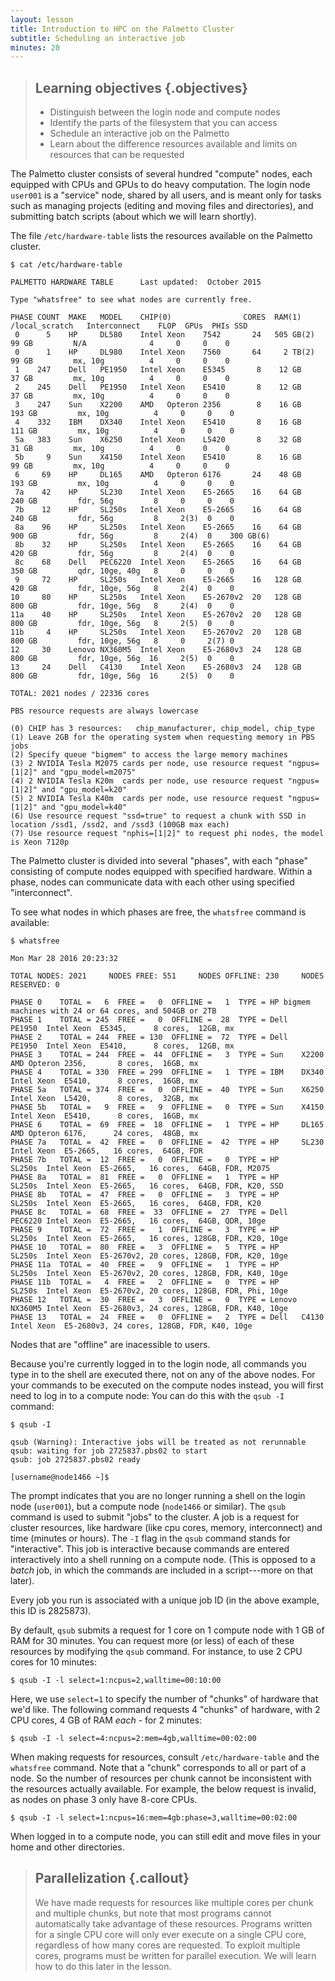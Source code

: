 ```yaml
---
layout: lesson
title: Introduction to HPC on the Palmetto Cluster
subtitle: Scheduling an interactive job
minutes: 20
---
```


> ## Learning objectives {.objectives}
> * Distinguish between the login node and compute nodes
> * Identify the parts of the filesystem that you can access
> * Schedule an interactive job on the Palmetto
> * Learn about the difference resources available and limits
>   on resources that can be requested

The Palmetto cluster consists of several hundred "compute" nodes,
each equipped with CPUs and GPUs to do heavy computation.
The login node `user001` is a "service" node,
shared by all users,
and is meant only for tasks such as managing projects
(editing and moving files and directories),
and submitting batch scripts (about which we will learn shortly).

The file `/etc/hardware-table` lists the resources
available on the Palmetto cluster.

~~~{.bash}
$ cat /etc/hardware-table
~~~

~~~{.output}
PALMETTO HARDWARE TABLE      Last updated:  October 2015

Type "whatsfree" to see what nodes are currently free.

PHASE COUNT  MAKE   MODEL    CHIP(0)                CORES  RAM(1)    /local_scratch   Interconnect    FLOP  GPUs  PHIs SSD
 0      5    HP     DL580    Intel Xeon    7542       24   505 GB(2)    99 GB         N/A              4     0     0    0
 0      1    HP     DL980    Intel Xeon    7560       64     2 TB(2)    99 GB         mx, 10g          4     0     0    0
 1    247    Dell   PE1950   Intel Xeon    E5345       8    12 GB       37 GB         mx, 10g          4     0     0    0
 2    245    Dell   PE1950   Intel Xeon    E5410       8    12 GB       37 GB         mx, 10g          4     0     0    0
 3    247    Sun    X2200    AMD   Opteron 2356        8    16 GB      193 GB         mx, 10g          4     0     0    0
 4    332    IBM    DX340    Intel Xeon    E5410       8    16 GB      111 GB         mx, 10g          4     0     0    0
 5a   383    Sun    X6250    Intel Xeon    L5420       8    32 GB       31 GB         mx, 10g          4     0     0    0
 5b     9    Sun    X4150    Intel Xeon    E5410       8    16 GB       99 GB         mx, 10g          4     0     0    0
 6     69    HP     DL165    AMD   Opteron 6176       24    48 GB      193 GB         mx, 10g          4     0     0    0
 7a    42    HP     SL230    Intel Xeon    E5-2665    16    64 GB      240 GB         fdr, 56g         8     0     0    0
 7b    12    HP     SL250s   Intel Xeon    E5-2665    16    64 GB      240 GB         fdr, 56g         8     2(3)  0    0
 8a    96    HP     SL250s   Intel Xeon    E5-2665    16    64 GB      900 GB         fdr, 56g         8     2(4)  0    300 GB(6)
 8b    32    HP     SL250s   Intel Xeon    E5-2665    16    64 GB      420 GB         fdr, 56g         8     2(4)  0    0
 8c    68    Dell   PEC6220  Intel Xeon    E5-2665    16    64 GB      350 GB         qdr, 10ge, 40g   8     0     0    0
 9     72    HP     SL250s   Intel Xeon    E5-2665    16   128 GB      420 GB         fdr, 10ge, 56g   8     2(4)  0    0
10     80    HP     SL250s   Intel Xeon    E5-2670v2  20   128 GB      800 GB         fdr, 10ge, 56g   8     2(4)  0    0
11a    40    HP     SL250s   Intel Xeon    E5-2670v2  20   128 GB      800 GB         fdr, 10ge, 56g   8     2(5)  0    0
11b     4    HP     SL250s   Intel Xeon    E5-2670v2  20   128 GB      800 GB         fdr, 10ge, 56g   8     0     2(7) 0
12     30    Lenovo NX360M5  Intel Xeon    E5-2680v3  24   128 GB      800 GB         fdr, 10ge, 56g  16     2(5)  0    0
13     24    Dell   C4130    Intel Xeon    E5-2680v3  24   128 GB      800 GB         fdr, 10ge, 56g  16     2(5)  0    0

TOTAL: 2021 nodes / 22336 cores

PBS resource requests are always lowercase

(0) CHIP has 3 resources:   chip_manufacturer, chip_model, chip_type
(1) Leave 2GB for the operating system when requesting memory in PBS jobs
(2) Specify queue "bigmem" to access the large memory machines
(3) 2 NVIDIA Tesla M2075 cards per node, use resource request "ngpus=[1|2]" and "gpu_model=m2075"
(4) 2 NVIDIA Tesla K20m  cards per node, use resource request "ngpus=[1|2]" and "gpu_model=k20"
(5) 2 NVIDIA Tesla K40m  cards per node, use resource request "ngpus=[1|2]" and "gpu_model=k40"
(6) Use resource request "ssd=true" to request a chunk with SSD in location /ssd1, /ssd2, and /ssd3 (100GB max each)
(7) Use resource request "nphis=[1|2]" to request phi nodes, the model is Xeon 7120p
~~~

The Palmetto cluster is divided into several "phases",
with each "phase" consisting of compute nodes
equipped with specified hardware.
Within a phase, nodes can communicate data with each other
using specified "interconnect".

To see what nodes in which phases are free,
the `whatsfree` command is available:

~~~{.bash}
$ whatsfree
~~~

~~~{.output}
Mon Mar 28 2016 20:23:32

TOTAL NODES: 2021     NODES FREE: 551     NODES OFFLINE: 230     NODES RESERVED: 0

PHASE 0    TOTAL =   6  FREE =   0  OFFLINE =   1  TYPE = HP bigmem machines with 24 or 64 cores, and 504GB or 2TB
PHASE 1    TOTAL = 245  FREE =   0  OFFLINE =  28  TYPE = Dell   PE1950  Intel Xeon  E5345,      8 cores,  12GB, mx
PHASE 2    TOTAL = 244  FREE = 130  OFFLINE =  72  TYPE = Dell   PE1950  Intel Xeon  E5410,      8 cores,  12GB, mx
PHASE 3    TOTAL = 244  FREE =  44  OFFLINE =   3  TYPE = Sun    X2200   AMD Opteron 2356,       8 cores,  16GB, mx
PHASE 4    TOTAL = 330  FREE = 299  OFFLINE =   1  TYPE = IBM    DX340   Intel Xeon  E5410,      8 cores,  16GB, mx
PHASE 5a   TOTAL = 374  FREE =   0  OFFLINE =  40  TYPE = Sun    X6250   Intel Xeon  L5420,      8 cores,  32GB, mx
PHASE 5b   TOTAL =   9  FREE =   9  OFFLINE =   0  TYPE = Sun    X4150   Intel Xeon  E5410,      8 cores,  16GB, mx
PHASE 6    TOTAL =  69  FREE =  18  OFFLINE =   1  TYPE = HP     DL165   AMD Opteron 6176,      24 cores,  48GB, mx
PHASE 7a   TOTAL =  42  FREE =   0  OFFLINE =  42  TYPE = HP     SL230   Intel Xeon  E5-2665,   16 cores,  64GB, FDR
PHASE 7b   TOTAL =  12  FREE =   0  OFFLINE =   0  TYPE = HP     SL250s  Intel Xeon  E5-2665,   16 cores,  64GB, FDR, M2075
PHASE 8a   TOTAL =  81  FREE =   0  OFFLINE =   1  TYPE = HP     SL250s  Intel Xeon  E5-2665,   16 cores,  64GB, FDR, K20, SSD
PHASE 8b   TOTAL =  47  FREE =   0  OFFLINE =   3  TYPE = HP     SL250s  Intel Xeon  E5-2665,   16 cores,  64GB, FDR, K20
PHASE 8c   TOTAL =  68  FREE =  33  OFFLINE =  27  TYPE = Dell   PEC6220 Intel Xeon  E5-2665,   16 cores,  64GB, QDR, 10ge
PHASE 9    TOTAL =  72  FREE =   1  OFFLINE =   3  TYPE = HP     SL250s  Intel Xeon  E5-2665,   16 cores, 128GB, FDR, K20, 10ge
PHASE 10   TOTAL =  80  FREE =   3  OFFLINE =   5  TYPE = HP     SL250s  Intel Xeon  E5-2670v2, 20 cores, 128GB, FDR, K20, 10ge
PHASE 11a  TOTAL =  40  FREE =   9  OFFLINE =   1  TYPE = HP     SL250s  Intel Xeon  E5-2670v2, 20 cores, 128GB, FDR, K40, 10ge
PHASE 11b  TOTAL =   4  FREE =   2  OFFLINE =   0  TYPE = HP     SL250s  Intel Xeon  E5-2670v2, 20 cores, 128GB, FDR, Phi, 10ge
PHASE 12   TOTAL =  30  FREE =   3  OFFLINE =   0  TYPE = Lenovo NX360M5 Intel Xeon  E5-2680v3, 24 cores, 128GB, FDR, K40, 10ge
PHASE 13   TOTAL =  24  FREE =   0  OFFLINE =   2  TYPE = Dell   C4130   Intel Xeon  E5-2680v3, 24 cores, 128GB, FDR, K40, 10ge
~~~

Nodes that are "offline" are inacessible to users.

Because you're currently logged in to the
login node, all commands you type in to the shell
are executed there, not on any of the above nodes.
For your commands to be executed on the compute nodes instead,
you will first need to log in to a compute node:
You can do this with the `qsub -I` command:

~~~{.bash}
$ qsub -I
~~~

~~~{.output}
qsub (Warning): Interactive jobs will be treated as not rerunnable
qsub: waiting for job 2725837.pbs02 to start
qsub: job 2725837.pbs02 ready

[username@node1466 ~]$ 
~~~

The prompt indicates that you are no longer
running a shell on the login node (`user001`),
but a compute node (`node1466` or similar).
The `qsub` command is used to submit "jobs"
to the cluster.
A job is a request for cluster resources,
like hardware (like cpu cores, memory, interconnect)
and time (minutes or hours).
The `-I` flag in the `qsub` command stands
for "interactive".
This job is interactive because commands
are entered interactively into a
shell running on a compute node.
(This is opposed to a *batch* job,
in which the commands are included in a script---more
on that later).

Every job you run is associated with a unique job ID
(in the above example, this ID is 2825873).

By default,
`qsub` submits a request for
1 core on 1 compute node with
1 GB of RAM for 30 minutes.
You can request more (or less) of each of these resources
by modifying the `qsub` command.
For instance, to use 2 CPU cores for 10 minutes:

~~~{.bash}
$ qsub -I -l select=1:ncpus=2,walltime=00:10:00
~~~

Here, we use `select=1` to specify the number of
"chunks" of hardware that we'd like.
The following command requests 4 "chunks" of hardware,
with 2 CPU cores, 4 GB of RAM *each* - for 2 minutes:

~~~{.bash}
$ qsub -I -l select=4:ncpus=2:mem=4gb,walltime=00:02:00
~~~

When making requests for resources,
consult `/etc/hardware-table` and the `whatsfree` command.
Note that a "chunk" corresponds to all or part of a node.
So the number of resources per chunk cannot be inconsistent
with the resources actually available.
For example, the below request is invalid,
as nodes on phase 3 only have 8-core CPUs.

~~~{.bash}
$ qsub -I -l select=1:ncpus=16:mem=4gb:phase=3,walltime=00:02:00
~~~

When logged in to a compute node,
you can still edit and move files
in your home and other directories.

> ## Parallelization {.callout}
> We have made requests for resources like multiple cores per chunk
> and multiple chunks,
> but note that most programs cannot automatically take advantage
> of these resources.
> Programs written for a single CPU core will only ever
> execute on a single CPU core, regardless of how many cores are requested.
> To exploit multiple cores, programs must be written for parallel execution.
> We will learn how to do this later in the lesson.

